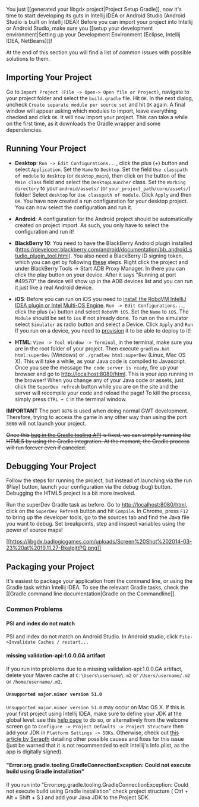 You just [[generated your libgdx project|Project Setup Gradle]], now it's time to start developing its guts in Intellij IDEA or Android Studio (Android Studio is built on Intellij IDEA)! Before you can import your project into Intellij or Android Studio, make sure you [[setup your development environment|Setting up your Development Environment (Eclipse, Intellij IDEA, NetBeans)]]!

At the end of this section you will find a list of common issues with possible solutions to them.

## Importing Your Project
Go to `Import Project (File -> Open-> Open file or Project)`, navigate to your project folder and select the `build.gradle` file. Hit `OK`. In the next dialog, uncheck `Create separate module per source set` and hit `OK` again. A final window will appear asking which modules to import, leave everything checked and click `OK`. It will now import your project. This can take a while on the first time, as it downloads the Gradle wrapper and some dependencies.



## Running Your Project

  * **Desktop**: `Run -> Edit Configurations...`, click the plus (+) button and select `Application`. Set the `Name` to `Desktop`. Set the field `Use classpath of module` to `desktop` (or `desktop_main`), then click on the button of the `Main class` field and select the `DesktopLauncher` class. Set the `Working directory` to your `android/assets/` (or `your_project_path/core/assets/`) folder! Select `desktop` for `Use classpath of module`. Click `Apply` and then `OK`. You have now created a run configuration for your desktop project. You can now select the configuration and run it.
  * **Android**: A configuration for the Android project should be automatically created on project import. As such, you only have to select the configuration and run it!
  * **BlackBerry 10**: You need to have the BlackBerry Android plugin installed (https://developer.blackberry.com/android/documentation/bb_android_studio_plugin_tool.html). You also need a BlackBerry ID signing token, which you can get by following [these](https://developer.blackberry.com/android/documentation/bb_android_studio_plugin_tool.html#alk1340635272845) steps. Right click the project and under BlackBerry Tools -> Start ADB Proxy Manager. In there you can click the play button on your device. After it says "Running at port #49570" the device will show up in the ADB devices list and you can run it just like a real Android device.
  * **iOS**: Before you can run on iOS you need to [install the RoboVM IntelliJ IDEA plugin or Intel Multi-OS Engine](http://robovm.mobidevelop.com). `Run -> Edit Configurations...`, click the plus (+) button and select `RoboVM iOS`. Set the `Name` to `iOS`. The `Module` should be set to `ios` if not already done. 
To run on the simulator select `Simulator` as radio button and select a Device. Click `Apply` and `Run`
If you run on a device, you need to [provision](http://docs.robovm.com/getting-started/provisioning.html) it to be able to deploy to it!

  * **HTML**: `View -> Tool Window -> Terminal`, in the terminal, make sure you are in the root folder of your project. Then execute `gradlew.bat html:superDev` (Windows) or `./gradlew html:superDev` (Linux, Mac OS X). This will take a while, as your Java code is compiled to Javascript. Once you see the message `The code server is ready`, fire up your browser and go to  [http://localhost:8080/html](http://localhost:8080/html). This is your app running in the browser! When you change any of your Java code or assets, just click the `SuperDev refresh` button while you are on the site and the server will recompile your code and reload the page! To kill the process, simply press `CTRL + C` in the terminal window.

  **IMPORTANT** The port `9876` is used when doing normal GWT development. Therefore, trying to access the game in any other way than using the port `8080` will not launch your project.

~~Once this [bug in the Gradle tooling API](http://issues.gradle.org/browse/GRADLE-1539) is fixed, we can simplify running the HTML5 by using the Gradle integration. At the moment, the Gradle process will run forever even if canceled.~~
## Debugging Your Project
Follow the steps for running the project, but instead of launching via the run (Play) button, launch your configuration via the debug (bug) button. Debugging the HTML5 project is a bit more involved.

Run the superDev Gradle task as before. Go to [http://localhost:8080/html](http://localhost:8080/html), click on the `SuperDev Refresh` button and hit `Compile`. In Chrome, press `F12` to bring up the developer tools, go to the sources tab and find the Java file you want to debug. Set breakpoints, step and inspect variables using the power of source maps!

[[https://libgdx.badlogicgames.com/uploads/Screen%20Shot%202014-03-23%20at%2019.11.27-BkaIpjttPQ.png]]

## Packaging your Project
It's easiest to package your application from the command line, or using the Gradle task within Intellij IDEA. To see the relevant Gradle tasks, check the [[Gradle command line documentation|Gradle on the Commandline]].

### Common Problems

#### PSI and index do not match
PSI and index do not match on Android Studio. In Android studio, click `File->Invalidate Caches / restart...`

#### missing validation-api:1.0.0.GA artifact
If you run into problems due to a missing validation-api:1.0.0.GA artifact, delete your Maven cache at `C:\Users\username\.m2` or `/Users/username/.m2` or `/home/username/.m2`.

#### `Unsupported major.minor version 51.0` 
`Unsupported major.minor version 51.0` may occur on Mac OS X. If this is your first project using Intellij IDEA, make sure to define your JDK at the global level: see this [help page](https://www.jetbrains.com/idea/help/configuring-global-project-and-module-sdks.html#d2125997e12) to do so, or alternatively from the welcome screen go to `Configure -> Project Defaults -> Project Structure` then add your JDK in `Platform Settings -> SDKs`.  Otherwise, check out [this article by Serapth](http://www.gamefromscratch.com/post/2014/04/03/Troubleshooting-IntelliJLibGDXRoboVMGradle-issues-on-Mac-OS.aspx) detailing other possible causes and fixes for this issue (just be warned that it is not recommended to edit Intellij's Info.plist, as the app is digitally signed).

#### "Error:org.gradle.tooling.GradleConnectionException: Could not execute build using Gradle installation"
If you run into "Error:org.gradle.tooling.GradleConnectionException: Could not execute build using Gradle installation" check project structure ( Ctrl + Alt + Shift + S ) and add your Java JDK to the Project SDK.
